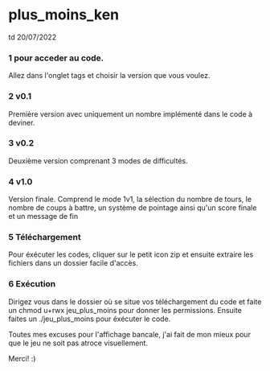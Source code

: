 # plus_moins_ken
td 20/07/2022
### 1 pour acceder au code.
Allez dans l'onglet tags et choisir la version que vous voulez.

### 2 v0.1
Première version avec uniquement un nombre implémenté dans le code à deviner.

### 3 v0.2
Deuxième version comprenant 3 modes de difficultés.

### 4 v1.0 
Version finale. Comprend le mode 1v1, la sélection du nombre de tours, le nombre de coups à battre, 
un système de pointage ainsi qu'un score finale et un message de fin

### 5 Téléchargement
Pour éxécuter les codes, cliquer sur le petit icon zip et ensuite extraire les fichiers dans un dossier facile d'accès.

### 6 Exécution
Dirigez vous dans le dossier où se situe vos téléchargement du code et faite un chmod u+rwx jeu_plus_moins pour donner les permissions.
Ensuite faites un ./jeu_plus_moins pour éxécuter le code.

Toutes mes excuses pour l'affichage bancale, j'ai fait de mon mieux pour que le jeu ne soit pas atroce visuellement.

Merci! :)
